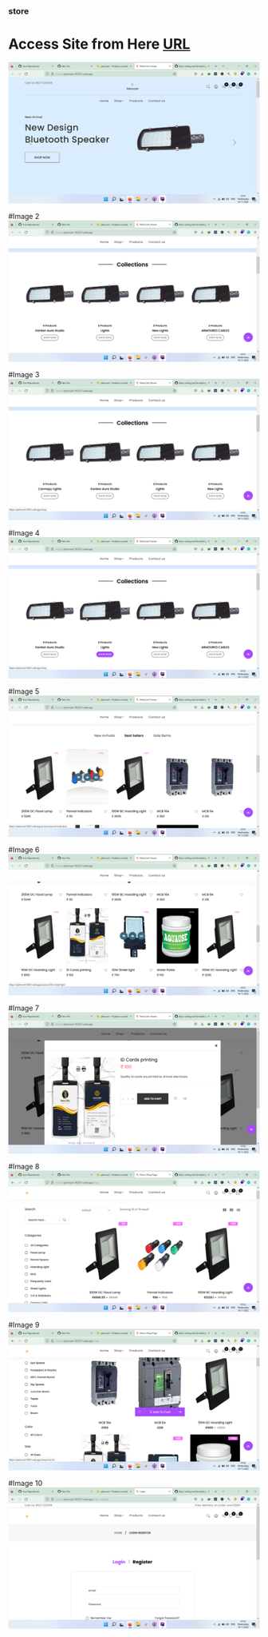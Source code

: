 ### store

# Access Site from Here [URL](https://petrocart-92031.web.app)

![image1](https://github.com/pawanbangar/store/blob/master/Screenshot%20(137).png)

#Image 2
![image2](https://github.com/pawanbangar/store/blob/master/Screenshot%20(138).png)


#Image 3
![image3](https://github.com/pawanbangar/store/blob/master/Screenshot%20(139).png)

#Image 4
![image4](https://github.com/pawanbangar/store/blob/master/Screenshot%20(140).png)

#Image 5
![image5](https://github.com/pawanbangar/store/blob/master/Screenshot%20(141).png)

#Image 6
![image6](https://github.com/pawanbangar/store/blob/master/Screenshot%20(142).png)

#Image 7
![image7](https://github.com/pawanbangar/store/blob/master/Screenshot%20(143).png)

#Image 8
![image8](https://github.com/pawanbangar/store/blob/master/Screenshot%20(144).png)

#Image 9
![image9](https://github.com/pawanbangar/store/blob/master/Screenshot%20(145).png)

#Image 10
![image10](https://github.com/pawanbangar/store/blob/master/Screenshot%20(146).png)
